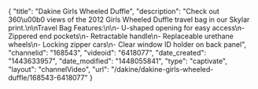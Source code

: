 {
    "title": "Dakine Girls Wheeled Duffle",
    "description": "Check out 360\u00b0 views of the 2012 Girls Wheeled Duffle travel bag in our Skylar print.\n\nTravel Bag Features:\n\n- U-shaped opening for easy access\n- Zippered end pockets\n- Retractable handle\n- Replaceable urethane wheels\n- Locking zipper cars\n- Clear window ID holder on back panel",
    "channelid": "168543",
    "videoid": "6418077",
    "date_created": "1443633957",
    "date_modified": "1448055841",
    "type": "captivate",
    "layout": "channelVideo",
    "url": "\/dakine\/dakine-girls-wheeled-duffle\/168543-6418077"
}